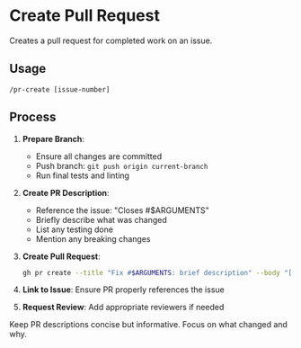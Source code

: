 # Create Pull Request

Creates a pull request for completed work on an issue.

## Usage
```
/pr-create [issue-number]
```

## Process

1. **Prepare Branch**:
   - Ensure all changes are committed
   - Push branch: `git push origin current-branch`
   - Run final tests and linting

2. **Create PR Description**:
   - Reference the issue: "Closes #$ARGUMENTS"
   - Briefly describe what was changed
   - List any testing done
   - Mention any breaking changes

3. **Create Pull Request**:
   ```bash
   gh pr create --title "Fix #$ARGUMENTS: brief description" --body "[description]"
   ```

4. **Link to Issue**: Ensure PR properly references the issue

5. **Request Review**: Add appropriate reviewers if needed

Keep PR descriptions concise but informative. Focus on what changed and why.